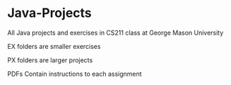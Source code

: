 # Java-Projects
All Java projects and exercises in CS211 class at George Mason University

EX folders are smaller exercises

PX folders are larger projects

PDFs Contain instructions to each assignment

